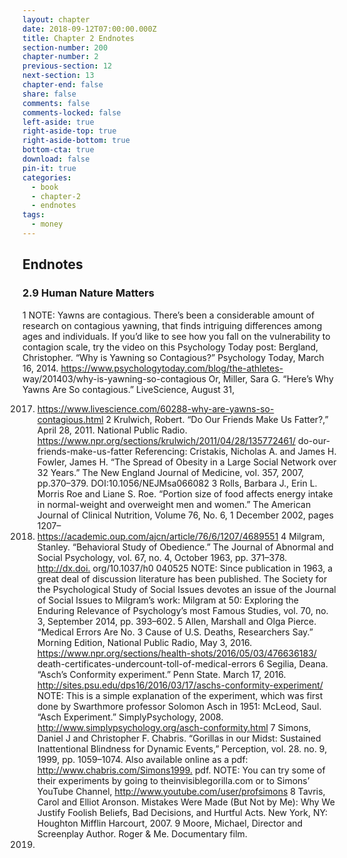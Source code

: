 ```yaml
---
layout: chapter
date: 2018-09-12T07:00:00.000Z
title: Chapter 2 Endnotes
section-number: 200
chapter-number: 2
previous-section: 12
next-section: 13
chapter-end: false
share: false
comments: false
comments-locked: false
left-aside: true
right-aside-top: true
right-aside-bottom: true
bottom-cta: true
download: false
pin-it: true
categories:
  - book
  - chapter-2
  - endnotes
tags:
  - money
---
```


## Endnotes

### 2.9 Human Nature Matters

1 NOTE: Yawns are contagious. There’s been a considerable amount of research on
contagious yawning, that finds intriguing differences among ages and individuals. If
you’d like to see how you fall on the vulnerability to contagion scale, try the video
on this Psychology Today post:
Bergland, Christopher. “Why is Yawning so Contagious?” Psychology Today,
March 16, 2014. https://www.psychologytoday.com/blog/the-athletes-
way/201403/why-is-yawning-so-contagious
Or, Miller, Sara G. “Here’s Why Yawns Are So contagious.” LiveScience, August 31,

2017. https://www.livescience.com/60288-why-are-yawns-so-contagious.html
      2 Krulwich, Robert. “Do Our Friends Make Us Fatter?,” April 28, 2011. National
      Public Radio. https://www.npr.org/sections/krulwich/2011/04/28/135772461/
      do-our-friends-make-us-fatter
      Referencing: Cristakis, Nicholas A. and James H. Fowler, James H. “The Spread of
      Obesity in a Large Social Network over 32 Years.” The New England Journal of
      Medicine, vol. 357, 2007, pp.370–379. DOI:10.1056/NEJMsa066082
      3 Rolls, Barbara J., Erin L. Morris Roe and Liane S. Roe. “Portion size of food affects
      energy intake in normal-weight and overweight men and women.” The American
      Journal of Clinical Nutrition, Volume 76, No. 6, 1 December 2002, pages 1207–
2018. https://academic.oup.com/ajcn/article/76/6/1207/4689551
      4 Milgram, Stanley. “Behavioral Study of Obedience.” The Journal of Abnormal
      and Social Psychology, vol. 67, no. 4, October 1963, pp. 371–378. <http://dx.doi.>
      org/10.1037/h0 040525
      NOTE: Since publication in 1963, a great deal of discussion literature has been
      published. The Society for the Psychological Study of Social Issues devotes an issue
      of the Journal of Social Issues to Milgram’s work: Milgram at 50: Exploring the
      Enduring Relevance of Psychology’s most Famous Studies, vol. 70, no. 3, September
      2014, pp. 393–602.
      5 Allen, Marshall and Olga Pierce. “Medical Errors Are No. 3 Cause of U.S. Deaths,
      Researchers Say.” Morning Edition, National Public Radio, May 3, 2016.
      https://www.npr.org/sections/health-shots/2016/05/03/476636183/
      death-certificates-undercount-toll-of-medical-errors
      6 Segilia, Deana. “Asch’s Conformity experiment.” Penn State. March 17, 2016.
      <http://sites.psu.edu/dps16/2016/03/17/aschs-conformity-experiment/>
      NOTE: This is a simple explanation of the experiment, which was first done by
      Swarthmore professor Solomon Asch in 1951: McLeod, Saul. “Asch Experiment.”
      SimplyPsychology, 2008. <http://www.simplypsychology.org/asch-conformity.html>
      7 Simons, Daniel J and Christopher F. Chabris. “Gorillas in our Midst: Sustained
      Inattentional Blindness for Dynamic Events,” Perception, vol. 28. no. 9, 1999, pp.
      1059–1074. Also available online as a pdf: <http://www.chabris.com/Simons1999.>
      pdf.
      NOTE: You can try some of their experiments by going to theinvisiblegorilla.com or
      to Simons’ YouTube Channel, <http://www.youtube.com/user/profsimons>
      8 Tavris, Carol and Elliot Aronson. Mistakes Were Made (But Not by Me): Why We
      Justify Foolish Beliefs, Bad Decisions, and Hurtful Acts. New York, NY: Houghton
      Mifflin Harcourt, 2007.
      9 Moore, Michael, Director and Screenplay Author. Roger & Me. Documentary film.
2019.
